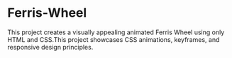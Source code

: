 # Ferris-Wheel
This project creates a visually appealing animated Ferris Wheel using only HTML and CSS.This project showcases CSS animations, keyframes, and responsive design principles.
